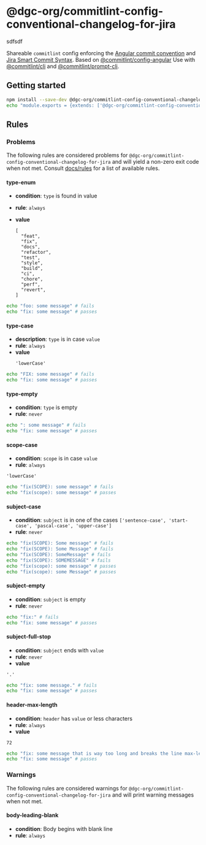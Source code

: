 # @dgc-org/commitlint-config-conventional-changelog-for-jira

sdfsdf

Shareable `commitlint` config enforcing the [Angular commit convention](https://github.com/angular/angular/blob/master/CONTRIBUTING.md#commit) and [Jira Smart Commit Syntax](https://support.atlassian.com/jira-software-cloud/docs/process-issues-with-smart-commits/). Based on [@commitlint/config-angular](https://github.com/conventional-changelog/commitlint/tree/master/%40commitlint/config-angular#commitlintconfig-angular)
Use with [@commitlint/cli](../cli) and [@commitlint/prompt-cli](../prompt-cli).

## Getting started

```sh
npm install --save-dev @dgc-org/commitlint-config-conventional-changelog-for-jira @commitlint/cli
echo "module.exports = {extends: ['@dgc-org/commitlint-config-conventional-changelog-for-jira']};" > commitlint.config.js
```

## Rules

### Problems

The following rules are considered problems for `@dgc-org/commitlint-config-conventional-changelog-for-jira` and will yield a non-zero exit code when not met.
Consult [docs/rules](https://conventional-changelog.github.io/commitlint/#/reference-rules) for a list of available rules.

#### type-enum

- **condition**: `type` is found in value
- **rule**: `always`
- **value**

  ```
  [
    "feat",
    "fix",
    "docs",
    "refactor",
    "test",
    "style",
    "build",
    "ci",
    "chore",
    "perf",
    "revert",
  ]
  ```

```sh
echo "foo: some message" # fails
echo "fix: some message" # passes
```

#### type-case

- **description**: `type` is in case `value`
- **rule**: `always`
- **value**
  ```
  'lowerCase'
  ```

```sh
echo "FIX: some message" # fails
echo "fix: some message" # passes
```

#### type-empty

- **condition**: `type` is empty
- **rule**: `never`

```sh
echo ": some message" # fails
echo "fix: some message" # passes
```

#### scope-case

- **condition**: `scope` is in case `value`
- **rule**: `always`

```
'lowerCase'
```

```sh
echo "fix(SCOPE): some message" # fails
echo "fix(scope): some message" # passes
```

#### subject-case

- **condition**: `subject` is in one of the cases `['sentence-case', 'start-case', 'pascal-case', 'upper-case']`
- **rule**: `never`

```sh
echo "fix(SCOPE): Some message" # fails
echo "fix(SCOPE): Some Message" # fails
echo "fix(SCOPE): SomeMessage" # fails
echo "fix(SCOPE): SOMEMESSAGE" # fails
echo "fix(scope): some message" # passes
echo "fix(scope): some Message" # passes
```

#### subject-empty

- **condition**: `subject` is empty
- **rule**: `never`

```sh
echo "fix:" # fails
echo "fix: some message" # passes
```

#### subject-full-stop

- **condition**: `subject` ends with `value`
- **rule**: `never`
- **value**

```
'.'
```

```sh
echo "fix: some message." # fails
echo "fix: some message" # passes
```

#### header-max-length

- **condition**: `header` has `value` or less characters
- **rule**: `always`
- **value**

```
72
```

```sh
echo "fix: some message that is way too long and breaks the line max-length by several characters" # fails
echo "fix: some message" # passes
```

### Warnings

The following rules are considered warnings for `@dgc-org/commitlint-config-conventional-changelog-for-jira` and will print warning messages when not met.

#### body-leading-blank

- **condition**: Body begins with blank line
- **rule**: `always`
